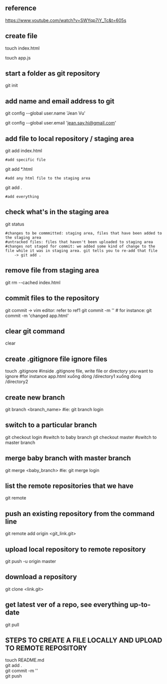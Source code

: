 ## reference
https://www.youtube.com/watch?v=SWYqp7iY_Tc&t=605s

## create file
touch index.html

touch app.js

## start a folder as git repository
git init

## add name and email address to git
git config --global user.name 'Jean Vu'

git config --global user.email 'jean.say.hi@gmail.com'

## add file to local repository / staging area
git add index.html

	#add specific file
	
git add *.html

	#add any html file to the staging area	
	
git add .

	#add everything	

## check what's in the staging area
git status

	#changes to be commmitted: staging area, files that have been added to the staging area
	#untracked files: files that haven't been uploaded to staging area
	#changes not staged for commit: we added some kind of change to the file while it was in staging area. git tells you to re-add that file
		-> git add .

## remove file from staging area
git rm --cached index.html

## commit files to the repository
git commit
	-> vim editor: refer to ref1
git commit -m '<message>'
	# for instance: git commit -m 'changed app.html'

## clear git command
clear

## create .gitignore file ignore files
touch .gitignore
	#inside .gitignore file, write file or directory you want to ignore
	#for instance app.html xuống dòng  /directory1 xuống dòng /directory2

## create new branch
git branch <branch_name>
	#ie: git branch login

## switch to a particular branch
git checkout login	#switch to baby branch
git checkout master	#switch to master branch

## merge baby branch with master branch
git merge <baby_branch>
	#ie: git merge login

## list the remote repositories that we have
git remote

## push an existing repository from the command line
git remote add origin <git_link.git>

## upload local repository to remote repository
git push -u origin master

## download a repository
git clone <link.git>

## get latest ver of a repo, see everything up-to-date
git pull


## STEPS TO CREATE A FILE LOCALLY AND UPLOAD TO REMOTE REPOSITORY
touch README.md   
git add .  
git commit -m '<commit message>'  
git push  



